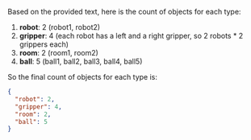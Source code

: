Based on the provided text, here is the count of objects for each type:

1. **robot**: 2 (robot1, robot2)
2. **gripper**: 4 (each robot has a left and a right gripper, so 2 robots * 2 grippers each)
3. **room**: 2 (room1, room2)
4. **ball**: 5 (ball1, ball2, ball3, ball4, ball5)

So the final count of objects for each type is:

```json
{
  "robot": 2,
  "gripper": 4,
  "room": 2,
  "ball": 5
}
```